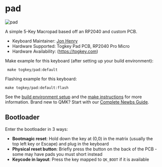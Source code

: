 # pad

![pad](https://i.imgur.com/KMS1btN.jpeg)

A simple 5-Key Macropad based off an RP2040 and custom PCB.

* Keyboard Maintainer: [Jon Henry](https://github.com/togkey86)
* Hardware Supported: Togkey Pad PCB, RP2040 Pro Micro
* Hardware Availability: (https://togkey.com)

Make example for this keyboard (after setting up your build environment):

     make togkey/pad:default

Flashing example for this keyboard:

    make togkey/pad:default:flash

See the [build environment setup](https://docs.qmk.fm/#/getting_started_build_tools) and the [make instructions](https://docs.qmk.fm/#/getting_started_make_guide) for more information. Brand new to QMK? Start with our [Complete Newbs Guide](https://docs.qmk.fm/#/newbs).

## Bootloader

Enter the bootloader in 3 ways:

* **Bootmagic reset**: Hold down the key at (0,0) in the matrix (usually the top left key or Escape) and plug in the keyboard
* **Physical reset button**: Briefly press the button on the back of the PCB - some may have pads you must short instead
* **Keycode in layout**: Press the key mapped to `QK_BOOT` if it is available
